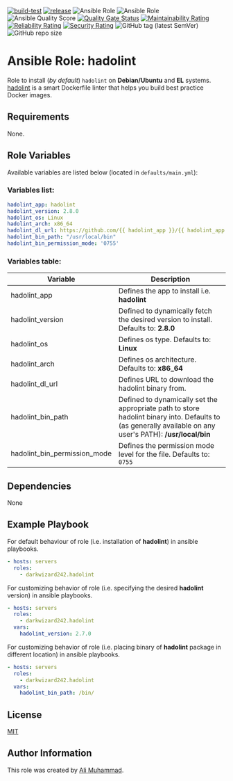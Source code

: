 [![build-test](https://github.com/darkwizard242/ansible-role-hadolint/workflows/build-and-test/badge.svg?branch=master)](https://github.com/darkwizard242/ansible-role-hadolint/actions?query=workflow%3Abuild-and-test) [![release](https://github.com/darkwizard242/ansible-role-hadolint/workflows/release/badge.svg)](https://github.com/darkwizard242/ansible-role-hadolint/actions?query=workflow%3Arelease) ![Ansible Role](https://img.shields.io/ansible/role/57396?color=dark%20green%20) ![Ansible Role](https://img.shields.io/ansible/role/d/57396?label=role%20downloads) ![Ansible Quality Score](https://img.shields.io/ansible/quality/57396?label=ansible%20quality%20score) [![Quality Gate Status](https://sonarcloud.io/api/project_badges/measure?project=ansible-role-hadolint&metric=alert_status)](https://sonarcloud.io/dashboard?id=ansible-role-hadolint) [![Maintainability Rating](https://sonarcloud.io/api/project_badges/measure?project=ansible-role-hadolint&metric=sqale_rating)](https://sonarcloud.io/dashboard?id=ansible-role-hadolint) [![Reliability Rating](https://sonarcloud.io/api/project_badges/measure?project=ansible-role-hadolint&metric=reliability_rating)](https://sonarcloud.io/dashboard?id=ansible-role-hadolint) [![Security Rating](https://sonarcloud.io/api/project_badges/measure?project=ansible-role-hadolint&metric=security_rating)](https://sonarcloud.io/dashboard?id=ansible-role-hadolint) ![GitHub tag (latest SemVer)](https://img.shields.io/github/tag/darkwizard242/ansible-role-hadolint?label=release) ![GitHub repo size](https://img.shields.io/github/repo-size/darkwizard242/ansible-role-hadolint?color=orange&style=flat-square)

# Ansible Role: hadolint

Role to install (_by default_) `hadolint` on **Debian/Ubuntu** and **EL** systems. [hadolint](https://github.com/hadolint/hadolint) is a smart Dockerfile linter that helps you build best practice Docker images.

## Requirements

None.

## Role Variables

Available variables are listed below (located in `defaults/main.yml`):

### Variables list:

```yaml
hadolint_app: hadolint
hadolint_version: 2.8.0
hadolint_os: Linux
hadolint_arch: x86_64
hadolint_dl_url: https://github.com/{{ hadolint_app }}/{{ hadolint_app }}/releases/download/v{{ hadolint_version }}/{{ hadolint_app }}-{{ hadolint_os }}-{{ hadolint_arch }}
hadolint_bin_path: "/usr/local/bin"
hadolint_bin_permission_mode: '0755'
```

### Variables table:

Variable                     | Description
---------------------------- | ----------------------------------------------------------------------------------------------------------------------------------------------------------
hadolint_app                 | Defines the app to install i.e. **hadolint**
hadolint_version             | Defined to dynamically fetch the desired version to install. Defaults to: **2.8.0**
hadolint_os                  | Defines os type. Defaults to: **Linux**
hadolint_arch                | Defines os architecture. Defaults to: **x86_64**
hadolint_dl_url              | Defines URL to download the hadolint binary from.
hadolint_bin_path            | Defined to dynamically set the appropriate path to store hadolint binary into. Defaults to (as generally available on any user's PATH): **/usr/local/bin**
hadolint_bin_permission_mode | Defines the permission mode level for the file. Defaults to: `0755`

## Dependencies

None

## Example Playbook

For default behaviour of role (i.e. installation of **hadolint**) in ansible playbooks.

```yaml
- hosts: servers
  roles:
    - darkwizard242.hadolint
```

For customizing behavior of role (i.e. specifying the desired **hadolint** version) in ansible playbooks.

```yaml
- hosts: servers
  roles:
    - darkwizard242.hadolint
  vars:
    hadolint_version: 2.7.0
```

For customizing behavior of role (i.e. placing binary of **hadolint** package in different location) in ansible playbooks.

```yaml
- hosts: servers
  roles:
    - darkwizard242.hadolint
  vars:
    hadolint_bin_path: /bin/
```

## License

[MIT](https://github.com/darkwizard242/ansible-role-hadolint/blob/master/LICENSE)

## Author Information

This role was created by [Ali Muhammad](https://www.alimuhammad.dev/).

